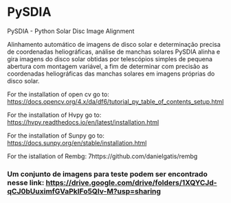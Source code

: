 # PySDIA
PySDIA - Python Solar Disc Image Alignment

Alinhamento automático de imagens de disco solar e determinação precisa de coordenadas heliográficas, análise de manchas solares
PySDIA alinha e gira imagens do disco solar obtidas por telescópios simples de pequena abertura com montagem variável, a fim de determinar com precisão as coordenadas heliográficas das manchas solares em imagens próprias do disco solar.

For the installation of open cv go to: https://docs.opencv.org/4.x/da/df6/tutorial_py_table_of_contents_setup.html

For the installation of Hvpy go to: https://hvpy.readthedocs.io/en/latest/installation.html

For the installation of Sunpy go to: https://docs.sunpy.org/en/stable/installation.html

For the istallation of Rembg: 7https://github.com/danielgatis/rembg

### Um conjunto de imagens para teste podem ser encontrado nesse link: https://drive.google.com/drive/folders/1XQYCJd-qCJ0bUuximfGVaPklFo5QIv-M?usp=sharing

